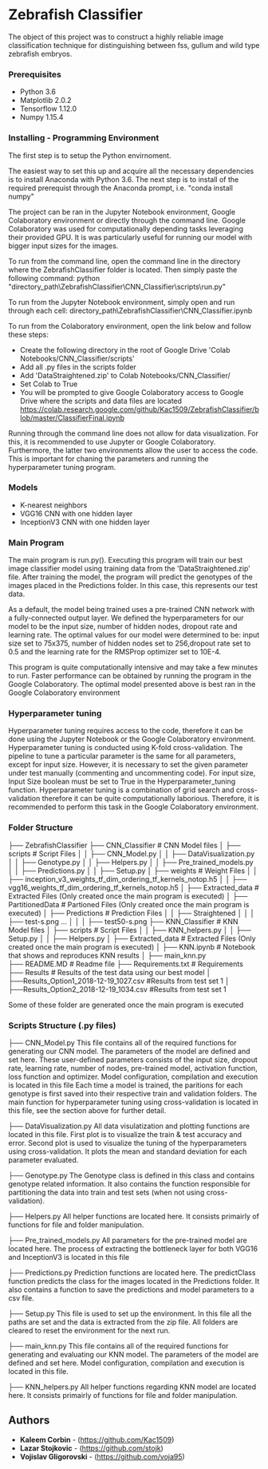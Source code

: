 # Zebrafish Classifier

The object of this project was to construct a highly reliable image classification technique
for distinguishing between fss, gullum and wild type zebrafish embryos.

### Prerequisites

- Python 3.6
- Matplotlib 2.0.2
- Tensorflow 1.12.0
- Numpy 1.15.4


### Installing - Programming Environment

The first step is to setup the Python envirnoment.

The easiest way to set this up and acquire all the necessary dependencies is to install Anaconda
with Python 3.6. The next step is to install of the required prerequist through the Anaconda
prompt, i.e. "conda install numpy" 

The project can be ran in the Jupyter Notebook environment, Google Colaboratory environment or
directly through the command line. Google Colaboratory was used for computationally depending
tasks leveraging their provided GPU. It is was particularly useful for running our model with
bigger input sizes for the images. 

To run from the command line, open the command line in the directory where the ZebrafishClassifier 
folder is located. Then simply paste the following command:
python "directory_path\ZebrafishClassifier\CNN_Classifier\scripts\run.py"

To run from the Jupyter Notebook environment, simply open and run through each cell:
directory_path\ZebrafishClassifier\CNN_Classifier.ipynb

To run from the Colaboratory environment, open the link below and follow these steps:
  - Create the following directory in the root of Google Drive 'Colab Notebooks/CNN_Classifier/scripts'
  - Add all .py files in the scripts folder
  - Add 'DataStraightened.zip' to Colab Notebooks/CNN_Classifier/
  - Set Colab to True
  - You will be prompted to give Google Colaboratory access to Google Drive where the scripts and data
  files are located
https://colab.research.google.com/github/Kac1509/ZebrafishClassifier/blob/master/ClassifierFinal.ipynb

Running through the command line does not allow for data visualization. For this, it is recommended
to use Jupyter or Google Colaboratory. Furthermore, the latter two environments allow the user to access
the code. This is important for chaning the parameters and running the hyperparameter tuning program.

### Models

- K-nearest neighbors
- VGG16 CNN with one hidden layer
- InceptionV3 CNN with one hidden layer

### Main Program
The main program is run.py(). Executing this program will train our best image classifier model using
training data from the 'DataStraightened.zip' file. After training the model, the program will 
predict the genotypes of the images placed in the Predictions folder. In this case, this represents
our test data.

As a default, the model being trained uses a pre-trained CNN network with a fully-connected output
layer. We defined the hyperparameters for our model to be the input size, number of hidden nodes, 
dropout rate and learning rate. The optimal values for our model were determined to be: input size
set to 75x375, number of hidden nodes set to 256,dropout rate set to 0.5 and the learning rate for
the RMSProp optimizer set to 10E-4. 

This program is quite computationally intensive and may take a few minutes to run. Faster performance
can be obtained by running the program in the Google Colaboratory. The optimal model presented above
is best ran in the Google Colaboratory environment

### Hyperparameter tuning
Hyperparameter tuning requires access to the code, therefore it can be done using the Jupyter Notebook
or the Google Colaboratory environment. Hyperparameter tuning is conducted using K-fold cross-validation.
The pipeline to tune a particular parameter is the same for all parameters, except for input size. However,
it is necessary to set the given parameter under test manually (commenting and uncommenting code). For 
input size, Input Size boolean must be set to True in the Hyperparameter_tuning function. Hyperparameter 
tuning is a combination of grid search and cross-validation therefore it can be quite computationally 
laborious. Therefore, it is recommended to perform this task in the Google Colaboratory environment.


### Folder Structure
├── ZebrafishClassifier
  ├── CNN_Classifier                          # CNN Model files 
  │   ├── scripts                             # Script Files
  │   │   ├── CNN_Model.py
  │   │   ├── DataVisualization.py
  │   │   ├── Genotype.py
  │   │   ├── Helpers.py
  │   │   ├── Pre_trained_models.py
  │   │   ├── Predictions.py
  │   │   ├── Setup.py
  │   ├── weights                             # Weight Files
  │   │   ├── inception_v3_weights_tf_dim_ordering_tf_kernels_notop.h5
  │   │   ├── vgg16_weights_tf_dim_ordering_tf_kernels_notop.h5
  │   ├── Extracted_data                      # Extracted Files (Only created once the main program is executed)
  │   ├── PartitionedData                     # Partioned Files (Only created once the main program is executed)
  │   ├── Predictions                         # Prediction Files
  │   │   ├── Straightened
  │   │   │   ├── test-s.png
       ...
  │   │   │   ├── test50-s.png 
  ├── KNN_Classifier                           # KNN Model files
  │   ├── scripts                              # Script Files
  │   │   ├── KNN_helpers.py
  │   │   ├── Setup.py
  │   │   ├── Helpers.py
  │   ├── Extracted_data                       # Extracted Files (Only created once the main program is executed)
  │   ├── KNN.ipynb							   # Notebook that shows and reproduces KNN results
  │   ├── main_knn.py						   
  ├── README.MD                                # Readme file 
  ├── Requirements.txt                         # Requirements 
  ├── Results                                  # Results of the test data using our best model
  │   ├──Results_Option1_2018-12-19_1027.csv   #Results from test set 1
  │   ├──Results_Option2_2018-12-19_1034.csv   #Results from test set 1


Some of these folder are generated once the main program is executed

### Scripts Structure (.py files)
├── CNN_Model.py
This file contains all of the required functions for generating our CNN model. The parameters
of the model are defined and set here. These user-defined parameters consists of the input size, 
dropout rate, learning rate, number of nodes, pre-trained model, activation function, loss 
function and optimizer. Model configuration, compilation and execution is located in this file
Each time a model is trained, the paritions for each genotype is first saved into their respective
train and validation folders. The main function for hyperparameter tuning using cross-validation
is located in this file, see the section above for further detail.

├── DataVisualization.py
All data visulatization and plotting functions are located in this file. First plot is to
visualize the train & test accuracy and error. Second plot is used to visualize the tuning of
the hyperparameters using cross-validation. It plots the mean and standard deviation for each
parameter evaluated.

├── Genotype.py
The Genotype class is defined in this class and contains genotype related information. It also
contains the function responsible for partitioning the data into train and test sets (when not 
using cross-validation).

├── Helpers.py
All helper functions are located here. It consists primairly of functions for file and folder
manipulation.

├── Pre_trained_models.py
All parameters for the pre-trained model are located here. The process of extracting the bottleneck 
layer for both VGG16 and InceptionV3 is located in this file

├── Predictions.py
Prediction functions are located here. The predictClass function predicts the class for the images
located in the Predictions folder. It also contains a function to save the predictions and model
parameters to a csv file.

├── Setup.py
This file is used to set up the environment. In this file all the paths are set and the data is 
extracted from the zip file. All folders are cleared to reset the environment for the next run.

├── main_knn.py
This file contains all of the required functions for generating and evaluating our KNN model. The parameters
of the model are defined and set here. Model configuration, compilation and execution is located in this file.

├── KNN_helpers.py
All helper functions regarding KNN model are located here. It consists primairly of functions for file and folder
manipulation.

## Authors

* **Kaleem Corbin** - (https://github.com/Kac1509)
* **Lazar Stojkovic** - (https://github.com/stojk)
* **Vojislav Gligorovski** - (https://github.com/voja95)
